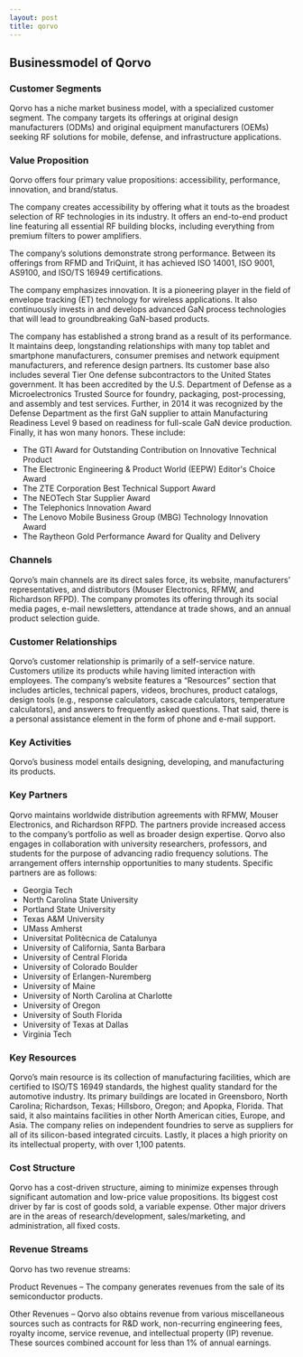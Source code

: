 ```yaml
---
layout: post
title: qorvo
---
```


Businessmodel of Qorvo
-----------------------

### Customer Segments

Qorvo has a niche market business model, with a specialized customer segment. The company targets its offerings at original design manufacturers (ODMs) and original equipment manufacturers (OEMs) seeking RF solutions for mobile, defense, and infrastructure applications.

### Value Proposition

Qorvo offers four primary value propositions: accessibility, performance, innovation, and brand/status.

The company creates accessibility by offering what it touts as the broadest selection of RF technologies in its industry. It offers an end-to-end product line featuring all essential RF building blocks, including everything from premium filters to power amplifiers.

The company’s solutions demonstrate strong performance. Between its offerings from RFMD and TriQuint, it has achieved ISO 14001, ISO 9001, AS9100, and ISO/TS 16949 certifications.

The company emphasizes innovation. It is a pioneering player in the field of envelope tracking (ET) technology for wireless applications. It also continuously invests in and develops advanced GaN process technologies that will lead to groundbreaking GaN-based products.

The company has established a strong brand as a result of its performance. It maintains deep, longstanding relationships with many top tablet and smartphone manufacturers, consumer premises and network equipment manufacturers, and reference design partners. Its customer base also includes several Tier One defense subcontractors to the United States government. It has been accredited by the U.S. Department of Defense as a Microelectronics Trusted Source for foundry, packaging, post-processing, and assembly and test services. Further, in 2014 it was recognized by the Defense Department as the first GaN supplier to attain Manufacturing Readiness Level 9 based on readiness for full-scale GaN device production. Finally, it has won many honors. These include:

 * The GTI Award for Outstanding Contribution on Innovative Technical Product
* The Electronic Engineering & Product World (EEPW) Editor's Choice Award
* The ZTE Corporation Best Technical Support Award
* The NEOTech Star Supplier Award
* The Telephonics Innovation Award
* The Lenovo Mobile Business Group (MBG) Technology Innovation Award
* The Raytheon Gold Performance Award for Quality and Delivery
 ### Channels

Qorvo’s main channels are its direct sales force, its website, manufacturers’ representatives, and distributors (Mouser Electronics, RFMW, and Richardson RFPD). The company promotes its offering through its social media pages, e-mail newsletters, attendance at trade shows, and an annual product selection guide.

### Customer Relationships

Qorvo’s customer relationship is primarily of a self-service nature. Customers utilize its products while having limited interaction with employees. The company’s website features a “Resources” section that includes articles, technical papers, videos, brochures, product catalogs, design tools (e.g., response calculators, cascade calculators, temperature calculators), and answers to frequently asked questions. That said, there is a personal assistance element in the form of phone and e-mail support.

### Key Activities

Qorvo’s business model entails designing, developing, and manufacturing its products.

### Key Partners

Qorvo maintains worldwide distribution agreements with RFMW, Mouser Electronics, and Richardson RFPD. The partners provide increased access to the company’s portfolio as well as broader design expertise. Qorvo also engages in collaboration with university researchers, professors, and students for the purpose of advancing radio frequency solutions. The arrangement offers internship opportunities to many students. Specific partners are as follows:

 * Georgia Tech
* North Carolina State University
* Portland State University
* Texas A&M University
* UMass Amherst
* Universitat Politècnica de Catalunya
* University of California, Santa Barbara
* University of Central Florida
* University of Colorado Boulder
* University of Erlangen-Nuremberg
* University of Maine
* University of North Carolina at Charlotte
* University of Oregon
* University of South Florida
* University of Texas at Dallas
* Virginia Tech
 ### Key Resources

Qorvo’s main resource is its collection of manufacturing facilities, which are certified to ISO/TS 16949 standards, the highest quality standard for the automotive industry. Its primary buildings are located in Greensboro, North Carolina; Richardson, Texas; Hillsboro, Oregon; and Apopka, Florida. That said, it also maintains facilities in other North American cities, Europe, and Asia. The company relies on independent foundries to serve as suppliers for all of its silicon-based integrated circuits. Lastly, it places a high priority on its intellectual property, with over 1,100 patents.

### Cost Structure

Qorvo has a cost-driven structure, aiming to minimize expenses through significant automation and low-price value propositions. Its biggest cost driver by far is cost of goods sold, a variable expense. Other major drivers are in the areas of research/development, sales/marketing, and administration, all fixed costs.

### Revenue Streams

Qorvo has two revenue streams:

Product Revenues – The company generates revenues from the sale of its semiconductor products.

Other Revenues – Qorvo also obtains revenue from various miscellaneous sources such as contracts for R&D work, non-recurring engineering fees, royalty income, service revenue, and intellectual property (IP) revenue. These sources combined account for less than 1% of annual earnings.
